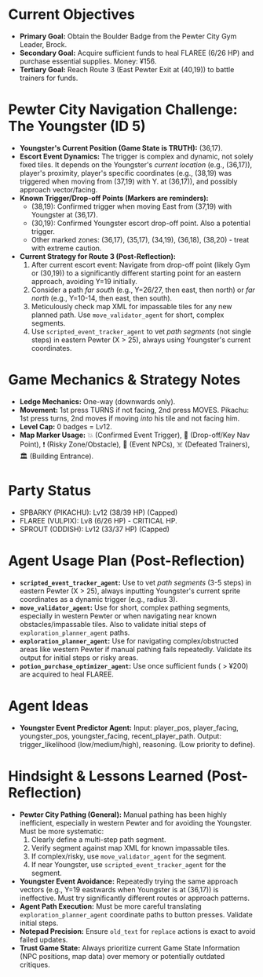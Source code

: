 # Current Objectives
*   **Primary Goal:** Obtain the Boulder Badge from the Pewter City Gym Leader, Brock.
*   **Secondary Goal:** Acquire sufficient funds to heal FLAREE (6/26 HP) and purchase essential supplies. Money: ¥156.
*   **Tertiary Goal:** Reach Route 3 (East Pewter Exit at (40,19)) to battle trainers for funds.

# Pewter City Navigation Challenge: The Youngster (ID 5)
*   **Youngster's Current Position (Game State is TRUTH):** (36,17).
*   **Escort Event Dynamics:** The trigger is complex and dynamic, not solely fixed tiles. It depends on the Youngster's *current location* (e.g., (36,17)), player's proximity, player's specific coordinates (e.g., (38,19) was triggered when moving from (37,19) with Y. at (36,17)), and possibly approach vector/facing.
*   **Known Trigger/Drop-off Points (Markers are reminders):**
    *   (38,19): Confirmed trigger when moving East from (37,19) with Youngster at (36,17).
    *   (30,19): Confirmed Youngster escort drop-off point. Also a potential trigger.
    *   Other marked zones: (36,17), (35,17), (34,19), (36,18), (38,20) - treat with extreme caution.
*   **Current Strategy for Route 3 (Post-Reflection):**
    1.  After current escort event: Navigate from drop-off point (likely Gym or (30,19)) to a significantly different starting point for an eastern approach, avoiding Y=19 initially.
    2.  Consider a path *far south* (e.g., Y=26/27, then east, then north) or *far north* (e.g., Y=10-14, then east, then south).
    3.  Meticulously check map XML for impassable tiles for any new planned path. Use `move_validator_agent` for short, complex segments.
    4.  Use `scripted_event_tracker_agent` to vet *path segments* (not single steps) in eastern Pewter (X > 25), always using Youngster's current coordinates.

# Game Mechanics & Strategy Notes
*   **Ledge Mechanics:** One-way (downwards only).
*   **Movement:** 1st press TURNS if not facing, 2nd press MOVES. Pikachu: 1st press turns, 2nd moves if moving *into* his tile and not facing him.
*   **Level Cap:** 0 badges = Lv12.
*   **Map Marker Usage:** 💥 (Confirmed Event Trigger), 🎯 (Drop-off/Key Nav Point), ❗ (Risky Zone/Obstacle), 💁 (Event NPCs), ☠️ (Defeated Trainers), 🏛️ (Building Entrance).

# Party Status
*   SPBARKY (PIKACHU): Lv12 (38/39 HP) (Capped)
*   FLAREE (VULPIX): Lv8 (6/26 HP) - CRITICAL HP.
*   SPROUT (ODDISH): Lv12 (33/37 HP) (Capped)

# Agent Usage Plan (Post-Reflection)
*   **`scripted_event_tracker_agent`:** Use to vet *path segments* (3-5 steps) in eastern Pewter (X > 25), always inputting Youngster's current sprite coordinates as a dynamic trigger (e.g., radius 3).
*   **`move_validator_agent`:** Use for short, complex pathing segments, especially in western Pewter or when navigating near known obstacles/impassable tiles. Also to validate initial steps of `exploration_planner_agent` paths.
*   **`exploration_planner_agent`:** Use for navigating complex/obstructed areas like western Pewter if manual pathing fails repeatedly. Validate its output for initial steps or risky areas.
*   **`potion_purchase_optimizer_agent`:** Use once sufficient funds ( > ¥200) are acquired to heal FLAREE.

# Agent Ideas
*   **Youngster Event Predictor Agent:** Input: player_pos, player_facing, youngster_pos, youngster_facing, recent_player_path. Output: trigger_likelihood (low/medium/high), reasoning. (Low priority to define).

# Hindsight & Lessons Learned (Post-Reflection)
*   **Pewter City Pathing (General):** Manual pathing has been highly inefficient, especially in western Pewter and for avoiding the Youngster. Must be more systematic:
    1.  Clearly define a multi-step path segment.
    2.  Verify segment against map XML for known impassable tiles.
    3.  If complex/risky, use `move_validator_agent` for the segment.
    4.  If near Youngster, use `scripted_event_tracker_agent` for the segment.
*   **Youngster Event Avoidance:** Repeatedly trying the same approach vectors (e.g., Y=19 eastwards when Youngster is at (36,17)) is ineffective. Must try significantly different routes or approach patterns.
*   **Agent Path Execution:** Must be more careful translating `exploration_planner_agent` coordinate paths to button presses. Validate initial steps.
*   **Notepad Precision:** Ensure `old_text` for `replace` actions is exact to avoid failed updates.
*   **Trust Game State:** Always prioritize current Game State Information (NPC positions, map data) over memory or potentially outdated critiques.